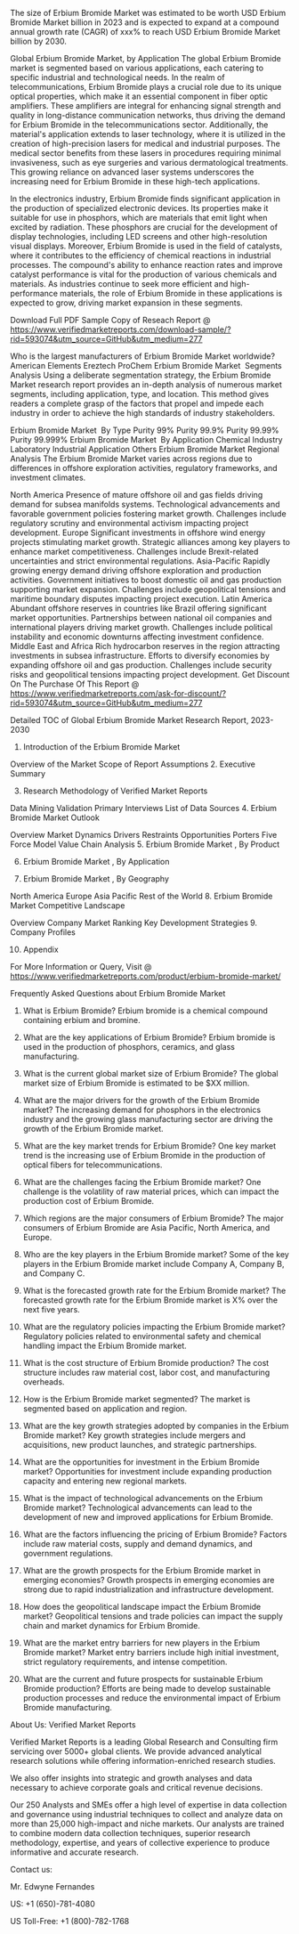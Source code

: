 The size of Erbium Bromide Market was estimated to be worth USD Erbium Bromide Market billion in 2023 and is expected to expand at a compound annual growth rate (CAGR) of xxx% to reach USD Erbium Bromide Market billion by 2030.

Global Erbium Bromide Market, by Application
The global Erbium Bromide market is segmented based on various applications, each catering to specific industrial and technological needs. In the realm of telecommunications, Erbium Bromide plays a crucial role due to its unique optical properties, which make it an essential component in fiber optic amplifiers. These amplifiers are integral for enhancing signal strength and quality in long-distance communication networks, thus driving the demand for Erbium Bromide in the telecommunications sector. Additionally, the material's application extends to laser technology, where it is utilized in the creation of high-precision lasers for medical and industrial purposes. The medical sector benefits from these lasers in procedures requiring minimal invasiveness, such as eye surgeries and various dermatological treatments. This growing reliance on advanced laser systems underscores the increasing need for Erbium Bromide in these high-tech applications.

In the electronics industry, Erbium Bromide finds significant application in the production of specialized electronic devices. Its properties make it suitable for use in phosphors, which are materials that emit light when excited by radiation. These phosphors are crucial for the development of display technologies, including LED screens and other high-resolution visual displays. Moreover, Erbium Bromide is used in the field of catalysts, where it contributes to the efficiency of chemical reactions in industrial processes. The compound's ability to enhance reaction rates and improve catalyst performance is vital for the production of various chemicals and materials. As industries continue to seek more efficient and high-performance materials, the role of Erbium Bromide in these applications is expected to grow, driving market expansion in these segments.

Download Full PDF Sample Copy of Reseach Report @ https://www.verifiedmarketreports.com/download-sample/?rid=593074&utm_source=GitHub&utm_medium=277

Who is the largest manufacturers of Erbium Bromide Market worldwide?
American Elements
Ereztech
ProChem
Erbium Bromide Market  Segments Analysis
Using a deliberate segmentation strategy, the Erbium Bromide Market research report provides an in-depth analysis of numerous market segments, including application, type, and location. This method gives readers a complete grasp of the factors that propel and impede each industry in order to achieve the high standards of industry stakeholders.

Erbium Bromide Market  By Type
Purity 99%
Purity 99.9%
Purity 99.99%
Purity 99.999%
Erbium Bromide Market  By Application
Chemical Industry
Laboratory
Industrial Application
Others
Erbium Bromide Market Regional Analysis
The Erbium Bromide Market varies across regions due to differences in offshore exploration activities, regulatory frameworks, and investment climates.

North America
Presence of mature offshore oil and gas fields driving demand for subsea manifolds systems.
Technological advancements and favorable government policies fostering market growth.
Challenges include regulatory scrutiny and environmental activism impacting project development.
Europe
Significant investments in offshore wind energy projects stimulating market growth.
Strategic alliances among key players to enhance market competitiveness.
Challenges include Brexit-related uncertainties and strict environmental regulations.
Asia-Pacific
Rapidly growing energy demand driving offshore exploration and production activities.
Government initiatives to boost domestic oil and gas production supporting market expansion.
Challenges include geopolitical tensions and maritime boundary disputes impacting project execution.
Latin America
Abundant offshore reserves in countries like Brazil offering significant market opportunities.
Partnerships between national oil companies and international players driving market growth.
Challenges include political instability and economic downturns affecting investment confidence.
Middle East and Africa
Rich hydrocarbon reserves in the region attracting investments in subsea infrastructure.
Efforts to diversify economies by expanding offshore oil and gas production.
Challenges include security risks and geopolitical tensions impacting project development.
Get Discount On The Purchase Of This Report @ https://www.verifiedmarketreports.com/ask-for-discount/?rid=593074&utm_source=GitHub&utm_medium=277

Detailed TOC of Global Erbium Bromide Market Research Report, 2023-2030
1. Introduction of the Erbium Bromide Market

Overview of the Market
Scope of Report
Assumptions
2. Executive Summary

3. Research Methodology of Verified Market Reports

Data Mining
Validation
Primary Interviews
List of Data Sources
4. Erbium Bromide Market Outlook

Overview
Market Dynamics
Drivers
Restraints
Opportunities
Porters Five Force Model
Value Chain Analysis
5. Erbium Bromide Market , By Product

6. Erbium Bromide Market , By Application

7. Erbium Bromide Market , By Geography

North America
Europe
Asia Pacific
Rest of the World
8. Erbium Bromide Market Competitive Landscape

Overview
Company Market Ranking
Key Development Strategies
9. Company Profiles

10. Appendix

For More Information or Query, Visit @ https://www.verifiedmarketreports.com/product/erbium-bromide-market/

Frequently Asked Questions about Erbium Bromide Market
1. What is Erbium Bromide?
Erbium bromide is a chemical compound containing erbium and bromine.

2. What are the key applications of Erbium Bromide?
Erbium bromide is used in the production of phosphors, ceramics, and glass manufacturing.

3. What is the current global market size of Erbium Bromide?
The global market size of Erbium Bromide is estimated to be $XX million.

4. What are the major drivers for the growth of the Erbium Bromide market?
The increasing demand for phosphors in the electronics industry and the growing glass manufacturing sector are driving the growth of the Erbium Bromide market.

5. What are the key market trends for Erbium Bromide?
One key market trend is the increasing use of Erbium Bromide in the production of optical fibers for telecommunications.

6. What are the challenges facing the Erbium Bromide market?
One challenge is the volatility of raw material prices, which can impact the production cost of Erbium Bromide.

7. Which regions are the major consumers of Erbium Bromide?
The major consumers of Erbium Bromide are Asia Pacific, North America, and Europe.

8. Who are the key players in the Erbium Bromide market?
Some of the key players in the Erbium Bromide market include Company A, Company B, and Company C.

9. What is the forecasted growth rate for the Erbium Bromide market?
The forecasted growth rate for the Erbium Bromide market is X% over the next five years.

10. What are the regulatory policies impacting the Erbium Bromide market?
Regulatory policies related to environmental safety and chemical handling impact the Erbium Bromide market.

11. What is the cost structure of Erbium Bromide production?
The cost structure includes raw material cost, labor cost, and manufacturing overheads.

12. How is the Erbium Bromide market segmented?
The market is segmented based on application and region.

13. What are the key growth strategies adopted by companies in the Erbium Bromide market?
Key growth strategies include mergers and acquisitions, new product launches, and strategic partnerships.

14. What are the opportunities for investment in the Erbium Bromide market?
Opportunities for investment include expanding production capacity and entering new regional markets.

15. What is the impact of technological advancements on the Erbium Bromide market?
Technological advancements can lead to the development of new and improved applications for Erbium Bromide.

16. What are the factors influencing the pricing of Erbium Bromide?
Factors include raw material costs, supply and demand dynamics, and government regulations.

17. What are the growth prospects for the Erbium Bromide market in emerging economies?
Growth prospects in emerging economies are strong due to rapid industrialization and infrastructure development.

18. How does the geopolitical landscape impact the Erbium Bromide market?
Geopolitical tensions and trade policies can impact the supply chain and market dynamics for Erbium Bromide.

19. What are the market entry barriers for new players in the Erbium Bromide market?
Market entry barriers include high initial investment, strict regulatory requirements, and intense competition.

20. What are the current and future prospects for sustainable Erbium Bromide production?
Efforts are being made to develop sustainable production processes and reduce the environmental impact of Erbium Bromide manufacturing.

About Us: Verified Market Reports

Verified Market Reports is a leading Global Research and Consulting firm servicing over 5000+ global clients. We provide advanced analytical research solutions while offering information-enriched research studies.

We also offer insights into strategic and growth analyses and data necessary to achieve corporate goals and critical revenue decisions.

Our 250 Analysts and SMEs offer a high level of expertise in data collection and governance using industrial techniques to collect and analyze data on more than 25,000 high-impact and niche markets. Our analysts are trained to combine modern data collection techniques, superior research methodology, expertise, and years of collective experience to produce informative and accurate research.

Contact us:

Mr. Edwyne Fernandes

US: +1 (650)-781-4080

US Toll-Free: +1 (800)-782-1768
